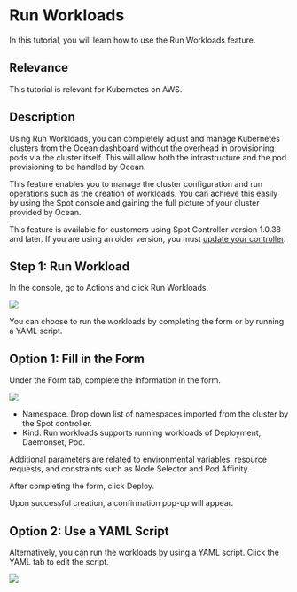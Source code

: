 # Run Workloads

In this tutorial, you will learn how to use the Run Workloads feature.

## Relevance

This tutorial is relevant for Kubernetes on AWS.

## Description

Using Run Workloads, you can completely adjust and manage Kubernetes clusters from the Ocean dashboard without the overhead in provisioning pods via the cluster itself. This will allow both the infrastructure and the pod provisioning to be handled by Ocean.

This feature enables you to manage the cluster configuration and run operations such as the creation of workloads. You can achieve this easily by using the Spot console and gaining the full picture of your cluster provided by Ocean.

This feature is available for customers using Spot Controller version 1.0.38 and later. If you are using an older version, you must [update your controller](ocean/tutorials/spot-kubernetes-controller/update-controller.md).

## Step 1: Run Workload

In the console, go to Actions and click Run Workloads.

<img src="/ocean/_media/tutorials-run-workload-01.png" />

You can choose to run the workloads by completing the form or by running a YAML script.

## Option 1: Fill in the Form

Under the Form tab, complete the information in the form.

<img src="/ocean/_media/tutorials-run-workload-02.png" />

- Namespace. Drop down list of namespaces imported from the cluster by the Spot controller.
- Kind. Run workloads supports running workloads of Deployment, Daemonset, Pod.

Additional parameters are related to environmental variables, resource requests, and constraints such as Node Selector and Pod Affinity.

After completing the form, click Deploy.

Upon successful creation, a confirmation pop-up will appear.

## Option 2: Use a YAML Script

Alternatively, you can run the workloads by using a YAML script. Click the YAML tab to edit the script.

<img src="/ocean/_media/tutorials-run-workload-03.png" />
